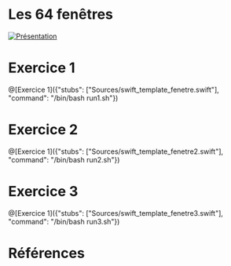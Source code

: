 # Les 64 fenêtres

[![Présentation](https://www.dropbox.com/s/vzfx3bjms0xieut/screen-video.jpg?raw=1)](https://www.dropbox.com/s/qs6u7yx71i4yub0/64fenetres_-_moyenne.mov?raw=0)

# Exercice 1

@[Exercice 1]({"stubs": ["Sources/swift_template_fenetre.swift"], "command": "/bin/bash run1.sh"})
# Exercice 2
@[Exercice 1]({"stubs": ["Sources/swift_template_fenetre2.swift"], "command": "/bin/bash run2.sh"})
# Exercice 3
@[Exercice 1]({"stubs": ["Sources/swift_template_fenetre3.swift"], "command": "/bin/bash run3.sh"})

# Références


